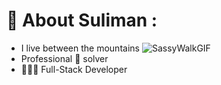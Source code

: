 

<!-- #  Hi ! 👋🏻 -->

# 🤔 About Suliman :


- I live between the mountains
 ![SassyWalkGIF](https://github.com/S0x7E2/S0x7E2/assets/65790722/febdcbd4-6e92-43a6-a125-f4f211c95d16)
- Professional 🐛 solver
- 👨🏻‍💻 Full-Stack Developer 







